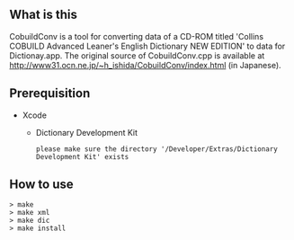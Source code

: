 
## What is this

CobuildConv is a tool for converting data of a CD-ROM titled
'Collins COBUILD Advanced Leaner's English Dictionary NEW
EDITION' to data for Dictionay.app. The original source of
CobuildConv.cpp is available at
http://www31.ocn.ne.jp/~h_ishida/CobuildConv/index.html (in Japanese).

## Prerequisition

* Xcode
    * Dictionary Development Kit

          please make sure the directory '/Developer/Extras/Dictionary Development Kit' exists

## How to use

    > make
    > make xml
    > make dic
    > make install